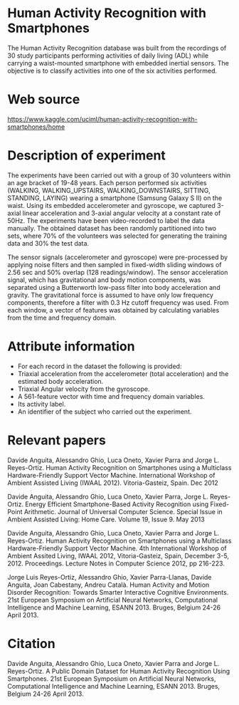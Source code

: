 # Human Activity Recognition with Smartphones
The Human Activity Recognition database was built from the recordings of 30 study participants performing activities of daily living (ADL) while carrying a waist-mounted smartphone with embedded inertial sensors. The objective is to classify activities into one of the six activities performed.

# Web source 
https://www.kaggle.com/uciml/human-activity-recognition-with-smartphones/home

# Description of experiment
The experiments have been carried out with a group of 30 volunteers within an age bracket of 19-48 years. Each person performed six activities (WALKING, WALKING_UPSTAIRS, WALKING_DOWNSTAIRS, SITTING, STANDING, LAYING) wearing a smartphone (Samsung Galaxy S II) on the waist. Using its embedded accelerometer and gyroscope, we captured 3-axial linear acceleration and 3-axial angular velocity at a constant rate of 50Hz. The experiments have been video-recorded to label the data manually. The obtained dataset has been randomly partitioned into two sets, where 70% of the volunteers was selected for generating the training data and 30% the test data.

The sensor signals (accelerometer and gyroscope) were pre-processed by applying noise filters and then sampled in fixed-width sliding windows of 2.56 sec and 50% overlap (128 readings/window). The sensor acceleration signal, which has gravitational and body motion components, was separated using a Butterworth low-pass filter into body acceleration and gravity. The gravitational force is assumed to have only low frequency components, therefore a filter with 0.3 Hz cutoff frequency was used. From each window, a vector of features was obtained by calculating variables from the time and frequency domain.

# Attribute information
* For each record in the dataset the following is provided:
* Triaxial acceleration from the accelerometer (total acceleration) and the estimated body acceleration.
* Triaxial Angular velocity from the gyroscope.
* A 561-feature vector with time and frequency domain variables.
* Its activity label.
* An identifier of the subject who carried out the experiment.

# Relevant papers
Davide Anguita, Alessandro Ghio, Luca Oneto, Xavier Parra and Jorge L. Reyes-Ortiz. Human Activity Recognition on Smartphones using a Multiclass Hardware-Friendly Support Vector Machine. International Workshop of Ambient Assisted Living (IWAAL 2012). Vitoria-Gasteiz, Spain. Dec 2012

Davide Anguita, Alessandro Ghio, Luca Oneto, Xavier Parra, Jorge L. Reyes-Ortiz. Energy Efficient Smartphone-Based Activity Recognition using Fixed-Point Arithmetic. Journal of Universal Computer Science. Special Issue in Ambient Assisted Living: Home Care. Volume 19, Issue 9. May 2013

Davide Anguita, Alessandro Ghio, Luca Oneto, Xavier Parra and Jorge L. Reyes-Ortiz. Human Activity Recognition on Smartphones using a Multiclass Hardware-Friendly Support Vector Machine. 4th International Workshop of Ambient Assited Living, IWAAL 2012, Vitoria-Gasteiz, Spain, December 3-5, 2012. Proceedings. Lecture Notes in Computer Science 2012, pp 216-223.

Jorge Luis Reyes-Ortiz, Alessandro Ghio, Xavier Parra-Llanas, Davide Anguita, Joan Cabestany, Andreu Català. Human Activity and Motion Disorder Recognition: Towards Smarter Interactive Cognitive Environments. 21st European Symposium on Artificial Neural Networks, Computational Intelligence and Machine Learning, ESANN 2013. Bruges, Belgium 24-26 April 2013.

# Citation
Davide Anguita, Alessandro Ghio, Luca Oneto, Xavier Parra and Jorge L. Reyes-Ortiz. A Public Domain Dataset for Human Activity Recognition Using Smartphones. 21st European Symposium on Artificial Neural Networks, Computational Intelligence and Machine Learning, ESANN 2013. Bruges, Belgium 24-26 April 2013.

